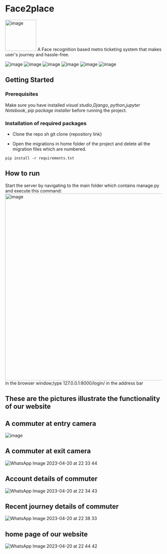 # Face2place
<img width="100" alt="image" src="https://user-images.githubusercontent.com/101196873/233442917-77fb2042-8c78-4819-b4d3-504fc12a08e4.png">  
 A Face recognition based metro ticketing system that makes user's journey and hassle-free.
 
![image](https://img.shields.io/badge/Python-3776AB?style=for-the-badge&logo=python&logoColor=white)
![image](https://img.shields.io/badge/HTML5-E34F26?style=for-the-badge&logo=html5&logoColor=white)
![image](https://img.shields.io/badge/CSS3-007bff?style=for-the-badge&logo=css3&logoColor=white)
![image](https://img.shields.io/badge/django-092E20?style=for-the-badge&logo=django&logoColor=white)
![image](https://img.shields.io/badge/javascript-FFFF30?style=for-the-badge&logo=javascript&logoColor=white)
![image](https://img.shields.io/badge/mysql-3776AB?style=for-the-badge&logo=mysql&logoColor=white)

## Getting Started
### Prerequisites

Make sure you have installed *visual studio*,*Django*, *python*,*jupyter Notebook*, *pip package installer*  before running the project.

### Installation of required packages

* Clone the repo sh git clone {repository link}
   
* Open the migrations in home folder of the project and delete all the migration files which are numbered.
```
pip install -r requirements.txt
```
## How to run
Start the server by navigating to the main folder which contains manage.py and execute this command:
<img width="600" alt="image" src="https://user-images.githubusercontent.com/101196873/233432172-dfabff7c-dce9-4b85-b6eb-2b26d43c07d2.png">   
in the browser window,type 127.0.0.1:8000/login/ in the address bar

## These are the pictures illustrate the functionality of our website

## A commuter at entry camera
![image](https://user-images.githubusercontent.com/101196873/233435565-4d802cfa-200e-466d-ad5f-c34df5aa7478.png)
 ## A commuter at exit camera
 ![WhatsApp Image 2023-04-20 at 22 33 44](https://user-images.githubusercontent.com/101196873/233439095-ccdcc3f7-bfbd-4dfc-b476-a2e554fd4ba3.jpg)
## Account details of commuter
![WhatsApp Image 2023-04-20 at 22 34 43](https://user-images.githubusercontent.com/101196873/233439146-94091009-9092-4108-aa38-8a292d06f552.jpg)
## Recent journey details of commuter
![WhatsApp Image 2023-04-20 at 22 38 33](https://user-images.githubusercontent.com/101196873/233439566-97fc2de8-223e-4324-b7c3-943df9248068.jpg)
## home page of our website
![WhatsApp Image 2023-04-20 at 22 44 42](https://user-images.githubusercontent.com/101196873/233440212-fbdd240b-8f19-4e99-9533-fa0270a72d49.jpg)
